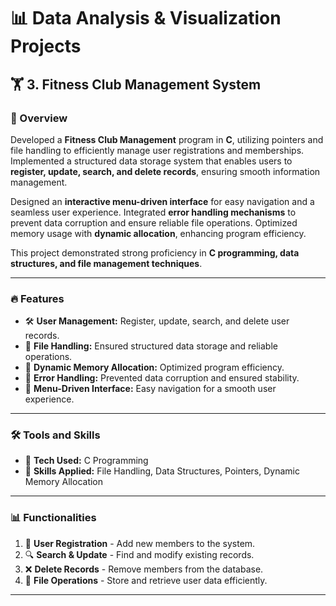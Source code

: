 # 📊 Data Analysis & Visualization Projects  

## 🏋️ 3. Fitness Club Management System  

### 📌 Overview  
Developed a **Fitness Club Management** program in **C**, utilizing pointers and file handling to efficiently manage user registrations and memberships. Implemented a structured data storage system that enables users to **register, update, search, and delete records**, ensuring smooth information management.  

Designed an **interactive menu-driven interface** for easy navigation and a seamless user experience. Integrated **error handling mechanisms** to prevent data corruption and ensure reliable file operations. Optimized memory usage with **dynamic allocation**, enhancing program efficiency.  

This project demonstrated strong proficiency in **C programming, data structures, and file management techniques**.  

---  

### 🔥 Features  
- 🛠 **User Management:** Register, update, search, and delete user records.  
- 📂 **File Handling:** Ensured structured data storage and reliable operations.  
- 🔄 **Dynamic Memory Allocation:** Optimized program efficiency.  
- 🎯 **Error Handling:** Prevented data corruption and ensured stability.  
- 📜 **Menu-Driven Interface:** Easy navigation for a smooth user experience.  

---  

### 🛠 Tools and Skills  
- 🚀 **Tech Used:** C Programming  
- 🎯 **Skills Applied:** File Handling, Data Structures, Pointers, Dynamic Memory Allocation  

---  

### 📊 Functionalities  
1. 📝 **User Registration** - Add new members to the system.  
2. 🔍 **Search & Update** - Find and modify existing records.  
3. ❌ **Delete Records** - Remove members from the database.  
4. 📁 **File Operations** - Store and retrieve user data efficiently.  

---

